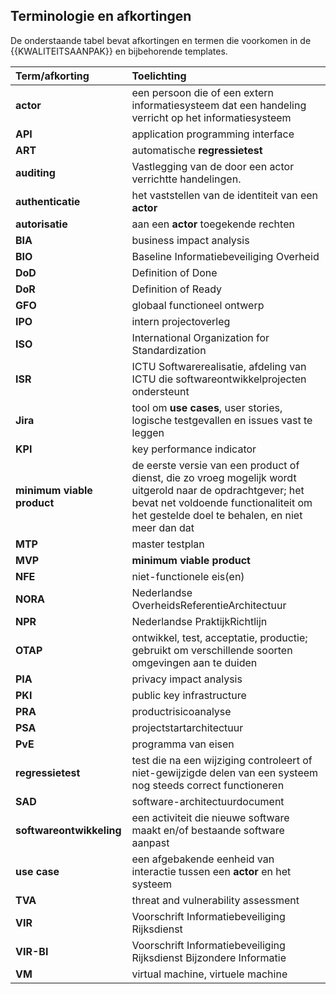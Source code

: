 ## Terminologie en afkortingen

De onderstaande tabel bevat afkortingen en termen die voorkomen in de {{KWALITEITSAANPAK}} en bijbehorende templates.

| Term/afkorting             | Toelichting                                                                                                                                                                                            |
|:---------------------------|:-------------------------------------------------------------------------------------------------------------------------------------------------------------------------------------------------------|
| **actor**                  | een persoon die of een extern informatiesysteem dat een handeling verricht op het informatiesysteem                                                                                                    |
| **API**                    | application programming interface                                                                                                                                                                      |
| **ART**                    | automatische **regressietest**                                                                                                                                                                         |
| **auditing**               | Vastlegging van de door een actor verrichtte handelingen.                                                                                                                                              |
| **authenticatie**          | het vaststellen van de identiteit van een **actor**                                                                                                                                                    |
| **autorisatie**            | aan een **actor** toegekende rechten                                                                                                                                                                   |
| **BIA**                    | business impact analysis                                                                                                                                                                               |
| **BIO**                    | Baseline Informatiebeveiliging Overheid                                                                                                                                                                |
| **DoD**                    | Definition of Done                                                                                                                                                                                     |
| **DoR**                    | Definition of Ready                                                                                                                                                                                    |
| **GFO**                    | globaal functioneel ontwerp                                                                                                                                                                            |
| **IPO**                    | intern projectoverleg                                                                                                                                                                                  |
| **ISO**                    | International Organization for Standardization                                                                                                                                                         |
| **ISR**                    | ICTU Softwarerealisatie, afdeling van ICTU die softwareontwikkelprojecten ondersteunt                                                                                                                  |
| **Jira**                   | tool om **use cases**, user stories, logische testgevallen en issues vast te leggen                                                                                                                    |
| **KPI**                    | key performance indicator                                                                                                                                                                              |
| **minimum viable product** | de eerste versie van een product of dienst, die zo vroeg mogelijk wordt uitgerold naar de opdrachtgever; het bevat net voldoende functionaliteit om het gestelde doel te behalen, en niet meer dan dat |
| **MTP**                    | master testplan                                                                                                                                                                                        |
| **MVP**                    | **minimum viable product**                                                                                                                                                                             |
| **NFE**                    | niet-functionele eis(en)                                                                                                                                                                               |
| **NORA**                   | Nederlandse OverheidsReferentieArchitectuur                                                                                                                                                            |
| **NPR**                    | Nederlandse PraktijkRichtlijn                                                                                                                                                                          |
| **OTAP**                   | ontwikkel, test, acceptatie, productie; gebruikt om verschillende soorten omgevingen aan te duiden                                                                                                     |
| **PIA**                    | privacy impact analysis                                                                                                                                                                                |
| **PKI**                    | public key infrastructure                                                                                                                                                                              |
| **PRA**                    | productrisicoanalyse                                                                                                                                                                                   |
| **PSA**                    | projectstartarchitectuur                                                                                                                                                                               |
| **PvE**                    | programma van eisen                                                                                                                                                                                    |
| **regressietest**          | test die na een wijziging controleert of niet-gewijzigde delen van een systeem nog steeds correct functioneren                                                                                         |
| **SAD**                    | software-architectuurdocument                                                                                                                                                                          |
| **softwareontwikkeling**   | een activiteit die nieuwe software maakt en/of bestaande software aanpast                                                                                                                              |
| **use case**               | een afgebakende eenheid van interactie tussen een **actor** en het systeem                                                                                                                             |
| **TVA**                    | threat and vulnerability assessment                                                                                                                                                                    |
| **VIR**                    | Voorschrift Informatiebeveiliging Rijksdienst                                                                                                                                                          |
| **VIR-BI**                 | Voorschrift Informatiebeveiliging Rijksdienst Bijzondere Informatie                                                                                                                                    |
| **VM**                     | virtual machine, virtuele machine                                                                                                                                                                      |
